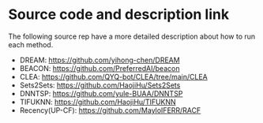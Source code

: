 # Source code and description link

The following source rep have a more detailed description about how to run each method.
* DREAM: https://github.com/yihong-chen/DREAM
* BEACON: https://github.com/PreferredAI/beacon
* CLEA: https://github.com/QYQ-bot/CLEA/tree/main/CLEA
* Sets2Sets: https://github.com/HaojiHu/Sets2Sets
* DNNTSP: https://github.com/yule-BUAA/DNNTSP
* TIFUKNN: https://github.com/HaojiHu/TIFUKNN
* Recency(UP-CF): https://github.com/MayloIFERR/RACF
